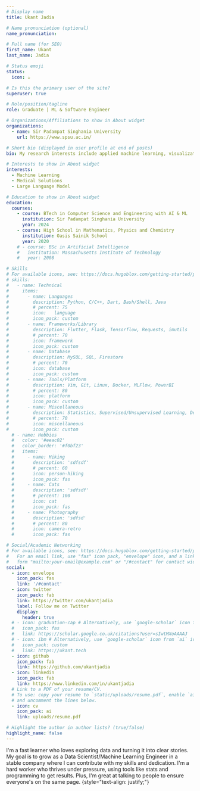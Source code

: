 ```yaml
---
# Display name
title: Ukant Jadia

# Name pronunciation (optional)
name_pronunciation: 

# Full name (for SEO)
first_name: Ukant
last_name: Jadia

# Status emoji
status: 
  icon: ☕️

# Is this the primary user of the site?
superuser: true

# Role/position/tagline
role: Graduate | ML & Software Engineer 

# Organizations/Affiliations to show in About widget
organizations:
  - name: Sir Padampat Singhania University
    url: https://www.spsu.ac.in/

# Short bio (displayed in user profile at end of posts)
bio: My research interests include applied machine learning, visualization, programming boring stuff.

# Interests to show in About widget
interests:
  - Machine Learning
  - Medical Solutions
  - Large Language Model             

# Education to show in About widget
education:
  courses:
    - course: BTech in Computer Science and Engineering with AI & ML
      institution: Sir Padampat Singhania University
      year: 2024
    - course: High School in Mathematics, Physics and Chemistry
      institution: Oasis Sainik School
      year: 2020
    # - course: BSc in Artificial Intelligence
    #   institution: Massachusetts Institute of Technology
    #   year: 2008

# Skills
# For available icons, see: https://docs.hugoblox.com/getting-started/page-builder/#icons
# skills:
#   - name: Technical
#     items:
#       - name: Languages
#         description: Python, C/C++, Dart, Bash/Shell, Java
#         # percent: 75
#         icon:   language
#         icon_pack: custom
#       - name: Frameworks/Library
#         description: Flutter, Flask, Tensorflow, Requests, imutils
#         # percent: 70
#         icon: framework
#         icon_pack: custom
#       - name: Database
#         description: MySQL, SQL, Firestore
#         # percent: 70
#         icon: database
#         icon_pack: custom
#       - name: Tools/Platform 
#         description: Vim, Git, Linux, Docker, MLFlow, PowerBI
#         # percent: 80
#         icon: platform
#         icon_pack: custom
#       - name: Miscellaneous
#         description: Statistics, Supervised/Unsupervised Learning, Deep Learning, EDA/ETL, AWS/Azure
#         # percent: 70
#         icon: miscellaneous
#         icon_pack: custom
  # - name: Hobbies
  #   color: '#eeac02'
  #   color_border: '#f0bf23'
  #   items:
  #     - name: Hiking
  #       description: 'sdfsdf'
  #       # percent: 60
  #       icon: person-hiking
  #       icon_pack: fas
  #     - name: Cats
  #       description: 'sdfsdf'
  #       # percent: 100
  #       icon: cat
  #       icon_pack: fas
  #     - name: Photography
  #       description: 'sdfsd'
  #       # percent: 80
  #       icon: camera-retro
  #       icon_pack: fas

# Social/Academic Networking
# For available icons, see: https://docs.hugoblox.com/getting-started/page-bui  lder/#icons
#   For an email link, use "fas" icon pack, "envelope" icon, and a link in the
#   form "mailto:your-email@example.com" or "/#contact" for contact widget.
social:
  - icon: envelope
    icon_pack: fas
    link: '/#contact'
  - icon: twitter
    icon_pack: fab
    link: https://twitter.com/ukantjadia
    label: Follow me on Twitter
    display:
      header: true
  # - icon: graduation-cap # Alternatively, use `google-scholar` icon from `ai` icon pack
  #   icon_pack: fas
  #   link: https://scholar.google.co.uk/citations?user=sIwtMXoAAAAJ
  # - icon: ibm # Alternatively, use `google-scholar` icon from `ai` icon pack
  #   icon_pack: custom
  #   link: https://ukant.tech
  - icon: github
    icon_pack: fab
    link: https://github.com/ukantjadia
  - icon: linkedin
    icon_pack: fab
    link: https://www.linkedin.com/in/ukantjadia
  # Link to a PDF of your resume/CV.
  # To use: copy your resume to `static/uploads/resume.pdf`, enable `ai` icons in `params.yaml`,
  # and uncomment the lines below.
  - icon: cv
    icon_pack: ai
    link: uploads/resume.pdf

# Highlight the author in author lists? (true/false)
highlight_name: false
---
```


I'm a fast learner who loves exploring data and turning it into clear stories. My goal is to grow as a Data Scientist/Machine Learning Engineer in a stable company where I can contribute with my skills and dedication. I'm a hard worker who thrives under pressure, using tools like stats and programming to get results. Plus, I'm great at talking to people to ensure everyone's on the same page. 
{style="text-align: justify;"}
